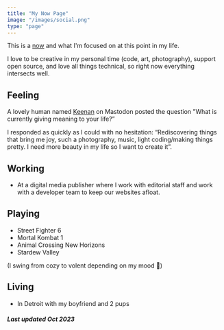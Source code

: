 ```yaml
---
title: "My Now Page"
image: "/images/social.png"
type: "page"
---
```



This is a [now](https://nownownow.com/about) and what I'm focused on at this point in my life.


I love to be creative in my personal time (code, art, photography), support open source, and love all things technical, so right now everything intersects well. 

## Feeling

A lovely human named [Keenan](https://mstdn.games/@keenan) on Mastodon posted the question "What is currently giving meaning to your life?” 

I responded as quickly as I could with no hesitation: “Rediscovering things that bring me joy, such a photography, music, light coding/making things pretty. I need more beauty in my life so I want to create it”. 

## Working
- At a digital media publisher where I work with editorial staff and work with a developer team to keep our websites afloat. 


## Playing

- Street Fighter 6
- Mortal Kombat 1
- Animal Crossing New Horizons
- Stardew Valley

(I swing from cozy to volent depending on my mood 🤣)

## Living
- In Detroit with my boyfriend and 2 pups 


##### Last updated Oct 2023